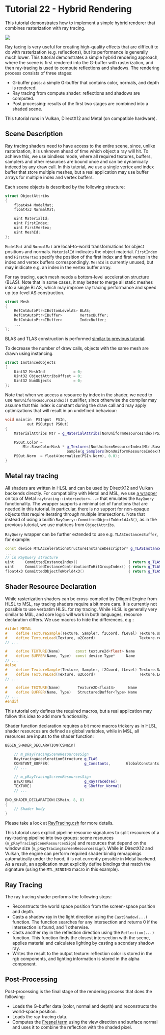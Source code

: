 # Tutorial 22 - Hybrid Rendering

This tutorial demonstrates how to implement a simple hybrid renderer that combines rasterization with ray tracing.

![](Animation_Large.gif)

Ray tacing is very useful for creating high-quality effects that are difficult to do with rasterization (e.g. reflections),
but its performance is generally much lower. This tutorial demonstrates a simple hybrid rendering approach,
where the scene is first rendered into the G-buffer with rasterization, and then ray-tracing is used to compute
reflections and shadows. The rendering process consists of three stages:

- G-buffer pass: a simple G-buffer that contains color, normals, and depth is rendered. 
- Ray tracing from compute shader: reflections and shadows are computed. 
- Post processing: results of the first two stages are combined into a shaded scene.

This tutorial runs in Vulkan, DirectX12 and Metal (on compatible hardware).

## Scene Description

Ray tracing shaders need to have access to the entire scene, since, unlike rasterization, it is unknown ahead of time which 
object a ray will hit. To achieve this, we use bindless mode, where all required textures, buffers, samplers and other
resources are bound once and can be dynamically indexed by any draw call. In this tutorial, we use a single vertex and index
buffer that store multiple meshes, but a real application may use buffer arrays for multiple index and vertex buffers.

Each scene objects is described by the following structure:

```cpp
struct ObjectAttribs
{
    float4x4 ModelMat;
    float4x3 NormalMat;

    uint MaterialId;
    uint FirstIndex;
    uint FirstVertex;
    uint MeshId; 
};
```

`ModelMat` and `NormalMat` are local-to-world transformations for object positions and normals. `MaterialId` indicates the object material.
`FirstIndex` and `FirstVertex` specify the position of the first index and first vertex in the index and vertex buffers correspondingly.
`MeshId` is currently unused, but may inidicate e.g. an index in the vertex buffer array.

For ray tracing, each mesh needs a bottom-level acceleration structure (BLAS). Note that in some cases, it may better to merge all static meshes 
into a single BLAS, which may improve ray tracing performance and speed up top-level AS construction.

```cpp
struct Mesh
{
    RefCntAutoPtr<IBottomLevelAS> BLAS;
    RefCntAutoPtr<IBuffer>        VertexBuffer;
    RefCntAutoPtr<IBuffer>        IndexBuffer;
    ...
};
```

BLAS and TLAS construction is performed
[similar to previous tutorial](https://github.com/DiligentGraphics/DiligentSamples/tree/master/Tutorials/Tutorial21_RayTracing#acceleration-structures).

To decrease the number of draw calls, objects with the same mesh are drawn using instancing.

```cpp
struct InstancedObjects
{
    Uint32 MeshInd             = 0;
    Uint32 ObjectAttribsOffset = 0;
    Uint32 NumObjects          = 0;
};
```

Note that when we access a resource by index in the shader, we need to use `NonUniformResourceIndex()` qualifier, since
otherwise the compiler may assume that this index is constant during the draw call and may apply optimizations
that will result in an undefined behaviour:

```cpp
void main(in  PSInput  PSIn,
          out PSOutput PSOut)
{
    MaterialAttribs Mtr = g_MaterialAttribs[NonUniformResourceIndex(PSIn.MatId)];

    PSOut.Color =
        Mtr.BaseColorMask * g_Textures[NonUniformResourceIndex(Mtr.BaseColorTexInd)].
                            Sample(g_Samplers[NonUniformResourceIndex(Mtr.SampInd)], PSIn.UV);
    PSOut.Norm  = float4(normalize(PSIn.Norm), 0.0);
}
```

## Metal ray tracing

All shaders are written in HLSL and can be used by DirectX12 and Vulkan backends directly. For compatibility with Metal and MSL, we 
use [a wrapper](assets/RayQueryMtl.fxh) on top of Metal `raytracing::intersector<...>` that emulates the `RayQuery` functionality.
The wrapper supports a minimal set of functions that are needed in this tutorial. In particular, there is no support for non-opaque objects
that require iterating through multiple intersections. Note that instead of using a builtin `RayQuery::CommittedObjectToWorld4x3()`, as in the previous
tutorial, we use matrices from `ObjectAttribs`.

`RayQuery` wrapper can be further extended to use e.g. `TLASInstancesBuffer`, for example:

```cpp
const device MTLAccelerationStructureInstanceDescriptor* g_TLASInstances [[buffer(0)]]
...
// in RayQuery structure
uint     CommittedInstanceIndex()                       { return g_TLASInstances[m_LastIntersection.instance_id].accelerationStructureIndex; }
uint     CommittedInstanceContributionToHitGroupIndex() { return g_TLASInstances[m_LastIntersection.instance_id].intersectionFunctionTableOffset; }
float4x3 CommittedObjectToWorld4x3()                    { return g_TLASInstances[m_LastIntersection.instance_id].transformationMatrix; }
```

## Shader Resource Declaration

While rasterization shaders can be cross-compiled by Diligent Engine from HLSL to MSL, ray tracing shaders require a bit more
care. It is currently not possible to use verbatim HLSL for ray tracing. While HLSL is generally very similar to MSL, and
core logic will work in both languages, resource declaration differs. We use macros to hide the differences, e.g.:

```cpp
#ifdef METAL
#    define TextureSample(Texture, Sampler, f2Coord, fLevel) Texture.sample(Sampler, f2Coord, level(fLevel))
#    define TextureLoad(Texture, u2Coord)                    Texture.read(u2Coord)
// ...

#    define TEXTURE(Name)       const texture2d<float> Name
#    define BUFFER(Name, Type)  const device Type*     Name
// ...
#else
#    define TextureSample(Texture, Sampler, f2Coord, fLevel) Texture.SampleLevel(Sampler, f2Coord, fLevel)
#    define TextureLoad(Texture, u2Coord)                    Texture.Load(int3(u2Coord, 0))
// ...

#    define TEXTURE(Name)        Texture2D<float4>      Name
#    define BUFFER(Name, Type)   StructuredBuffer<Type> Name
// ...
#endif
```

This tutorial only defines the required macros, but a real application may follow this idea to add more functionality.

Shader function declaration requires a bit more macros trickery as in HLSL, shader resources are defined as global variables,
while in MSL, all resources are inputs to the shader function:

```cpp
BEGIN_SHADER_DECLARATION(CSMain)

    // m_pRayTracingSceneResourcesSign
    RaytracingAccelerationStructure g_TLAS                              MTL_BINDING(buffer,  0)  END_ARG
    CONSTANT_BUFFER(                g_Constants,       GlobalConstants) MTL_BINDING(buffer,  1)  END_ARG
    // ...

    // m_pRayTracingScreenResourcesSign
    WTEXTURE(                       g_RayTracedTex)                     MTL_BINDING(texture, 5)  END_ARG
    TEXTURE(                        g_GBuffer_Normal)                   MTL_BINDING(texture, 6)  END_ARG
    // ...
   
END_SHADER_DECLARATION(CSMain, 8, 8)
{
    // Shader body
}
```

Please take a look at [RayTracing.csh](assets/RayTracing.csh) for more details.

This tutorial uses explicit pipeline resource signatures to split resources of a ray-tracing pipeline into two groups:
scene resources (`m_pRayTracingSceneResourcesSign`) and resources that depend on the window size (`m_pRayTracingScreenResourcesSign`).
While in DirectX12 and Vulkan, the engine can perform required shader bindig remappings automatically under the hood, it is not currently
possible in Metal backend. As a result, an application must explicitly define bindings that match the signature
(using the `MTL_BINDING` macro in this example).


## Ray Tracing

The ray tracing shader performs the following steps:

- Reconstructs the world space position from the screen-space position and depth.
- Casts a shadow ray in the light direction using the `CastShadow(...)` function.
  The function searches for any intersection and returns 0 if the intersection is found, and 1 otherwise.
- Casts another ray in the reflection direction using the `Reflection(...)` function. This function
  finds the closest intersection with the scene, applies material and calculates lighting by casting a
  scondary shadow ray.
- Writes the result to the output texture: reflection color is stored in the rgb components, and lighting
  information is stored in the alpha component.

## Post-Processing

Post-processing is the final stage of the rendering process that does the following:

- Loads the G-buffer data (color, normal and depth) and reconstructs the world-space position.
- Loads the ray-tracing data.
- Computes the [Fresnel term](https://en.wikipedia.org/wiki/Schlick%27s_approximation) using the view 
  direction and surface normal and uses it to combine the reflection with the shaded pixel.